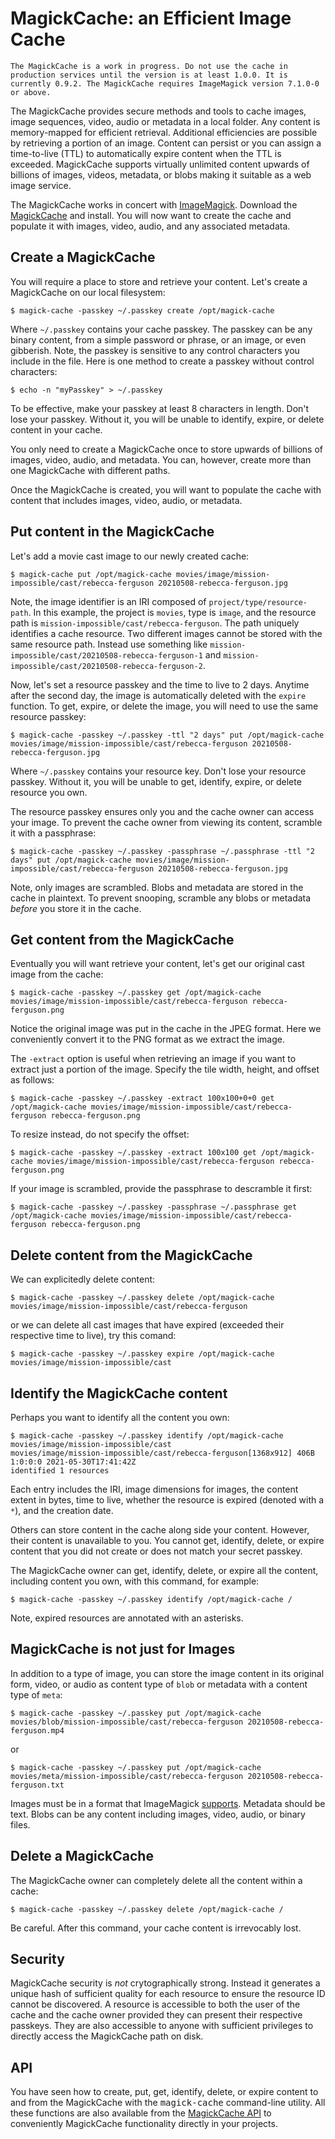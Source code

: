 # MagickCache: an Efficient Image Cache

`The MagickCache is a work in progress. Do not use the cache in production services until the version is at least 1.0.0. It is currently 0.9.2. The MagickCache requires ImageMagick version 7.1.0-0 or above.`

The MagickCache provides secure methods and tools to cache images, image
sequences, video, audio or metadata in a local folder. Any content is
memory-mapped for efficient retrieval.  Additional efficiencies are possible by
retrieving a portion of an image.  Content can persist or you can assign a
time-to-live (TTL) to automatically expire content when the TTL is exceeded.
MagickCache supports virtually unlimited content upwards of billions of images,
videos, metadata, or blobs making it suitable as a web image service.

The MagickCache works in concert with [ImageMagick](https://imagemagick.org). Download the [MagickCache](https://github.com/ImageMagick/MagickCache) and install. You will now want to create the cache and populate it with images, video, audio, and any associated metadata.

## Create a MagickCache
You will require a place to store and retrieve your content.  Let's create a MagickCache on our local filesystem:

```
$ magick-cache -passkey ~/.passkey create /opt/magick-cache
```

Where `~/.passkey` contains your cache passkey. The passkey can be any binary content, from a simple password or phrase, or an image, or even gibberish.  Note, the passkey is sensitive to any control characters you include in the file.  Here is one method to create a passkey without control characters:

```
$ echo -n "myPasskey" > ~/.passkey
```

To be effective, make your passkey at least 8 characters in length.  Don't lose your passkey. Without it, you will be unable to identify, expire, or delete content in your cache.

You only need to create a MagickCache once to store upwards of billions of images, video, audio, and metadata.  You can, however, create more than one MagickCache with different paths.

Once the MagickCache is created, you will want to populate the cache with content that includes images, video, audio, or metadata.

## Put content in the MagickCache

Let's add a movie cast image to our newly created cache:</p>

```
$ magick-cache put /opt/magick-cache movies/image/mission-impossible/cast/rebecca-ferguson 20210508-rebecca-ferguson.jpg
```

Note, the image identifier is an IRI composed of `project/type/resource-path`. In this example, the project is `movies`, type is `image`, and the resource path is `mission-impossible/cast/rebecca-ferguson`. The path uniquely identifies a cache resource. Two different images cannot be stored with the same resource path. Instead use something like `mission-impossible/cast/20210508-rebecca-ferguson-1` and `mission-impossible/cast/20210508-rebecca-ferguson-2`.

Now, let's set a resource passkey and the time to live to 2 days. Anytime after the second day, the image is automatically deleted with the `expire` function. To get, expire, or delete the image, you will need to use the same resource passkey:

```
$ magick-cache -passkey ~/.passkey -ttl "2 days" put /opt/magick-cache movies/image/mission-impossible/cast/rebecca-ferguson 20210508-rebecca-ferguson.jpg
```

Where `~/.passkey` contains your resource key. Don't lose your resource passkey. Without it, you will be unable to get, identify, expire, or delete resource you own.

The resource passkey ensures only you and the cache owner can access your image.  To prevent the cache owner from viewing its content, scramble it with a passphrase:

```
$ magick-cache -passkey ~/.passkey -passphrase ~/.passphrase -ttl "2 days" put /opt/magick-cache movies/image/mission-impossible/cast/rebecca-ferguson 20210508-rebecca-ferguson.jpg
```

Note, only images are scrambled.  Blobs and metadata are stored in the cache in plaintext. To prevent snooping, scramble any blobs or metadata *before* you store it in the cache.

## Get content from the MagickCache

Eventually you will want retrieve your content, let's get our original cast image from the cache:

```
$ magick-cache -passkey ~/.passkey get /opt/magick-cache movies/image/mission-impossible/cast/rebecca-ferguson rebecca-ferguson.png
```

Notice the original image was put in the cache in the JPEG format. Here we conveniently convert it to the PNG format as we extract the image.

The `-extract` option is useful when retrieving an image if you want to extract just a portion of the image. Specify the tile width, height, and offset as follows:

```
$ magick-cache -passkey ~/.passkey -extract 100x100+0+0 get /opt/magick-cache movies/image/mission-impossible/cast/rebecca-ferguson rebecca-ferguson.png
```

To resize instead, do not specify the offset:

```
$ magick-cache -passkey ~/.passkey -extract 100x100 get /opt/magick-cache movies/image/mission-impossible/cast/rebecca-ferguson rebecca-ferguson.png
```

If your image is scrambled, provide the passphrase to descramble it first:

```
$ magick-cache -passkey ~/.passkey -passphrase ~/.passphrase get /opt/magick-cache movies/image/mission-impossible/cast/rebecca-ferguson rebecca-ferguson.png
```

## Delete content from the MagickCache

We can explicitedly delete content:

```
$ magick-cache -passkey ~/.passkey delete /opt/magick-cache movies/image/mission-impossible/cast/rebecca-ferguson 
```

or we can delete all cast images that have expired (exceeded their respective time to live), try this comand:

```
$ magick-cache -passkey ~/.passkey expire /opt/magick-cache movies/image/mission-impossible/cast
```

## Identify the MagickCache content

Perhaps you want to identify all the content you own:

```
$ magick-cache -passkey ~/.passkey identify /opt/magick-cache movies/image/mission-impossible/cast
movies/image/mission-impossible/cast/rebecca-ferguson[1368x912] 406B  1:0:0:0 2021-05-30T17:41:42Z
identified 1 resources
```

Each entry includes the IRI, image dimensions for images, the content extent in bytes, time to live, whether the resource is expired (denoted with a `*`), and the creation date.

Others can store content in the cache along side your content.  However, their content is unavailable to you.  You cannot get, identify, delete, or expire content that you did not create or does not match your secret passkey.

The MagickCache owner can get, identify, delete, or expire all the content, including content you own, with this command, for example:

```
$ magick-cache -passkey ~/.passkey identify /opt/magick-cache /
```

Note, expired resources are annotated with an asterisks.

## MagickCache is not just for Images

In addition to a type of image, you can store the image content in its original form, video, or audio as content type of `blob` or metadata with a content type of `meta`:

```
$ magick-cache -passkey ~/.passkey put /opt/magick-cache movies/blob/mission-impossible/cast/rebecca-ferguson 20210508-rebecca-ferguson.mp4
```

or

```
$ magick-cache -passkey ~/.passkey put /opt/magick-cache movies/meta/mission-impossible/cast/rebecca-ferguson 20210508-rebecca-ferguson.txt
```

Images must be in a format that ImageMagick [supports](https://imagemagick.org/script/formats.php).  Metadata should be text.  Blobs can be any content including images, video, audio, or binary files.

## Delete a MagickCache

The MagickCache owner can completely delete all the content within a cache:

```
$ magick-cache -passkey ~/.passkey delete /opt/magick-cache /
```

Be careful. After this command, your cache content is irrevocably lost.

## Security

MagickCache security is *not* crytographically strong.  Instead it generates a unique hash of sufficient quality for each resource to ensure the resource ID cannot be discovered.  A resource is accessible to both the user of the cache and the cache owner provided they can present their respective passkeys.  They are also accessible to anyone with sufficient privileges to directly access the MagickCache path on disk.

## API

You have seen how to create, put, get, identify, delete, or expire content to and from the MagickCache with the <samp>magick-cache</samp> command-line utility.  All these functions are also available from the [MagickCache API](https://github.com/ImageMagick/MagickCache) to conveniently MagickCache functionality directly in your projects.
